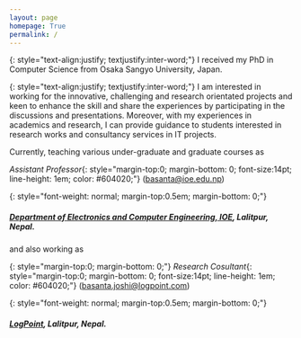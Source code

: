 ```yaml
---
layout: page
homepage: True
permalink: /
---
```


{: style="text-align:justify; textjustify:inter-word;"}
I received my PhD in Computer Science from Osaka Sangyo University, Japan.



{: style="text-align:justify; textjustify:inter-word;"}
I am interested in working for the innovative, challenging and research orientated projects and keen to enhance the skill and share the experiences by participating in the discussions and presentations. 
Moreover, with my experiences in academics and research, I can provide guidance to students interested in research works and consultancy services in IT projects.

<!-- {: style="margin-top:0; text-align:justify; textjustify:inter-word;"}  
Information and communication engineer with expertise on Image processing, 3D visualization and high performance computing and with hands on experience in coding and designing systems. -->

Currently, teaching various under-graduate and graduate courses as


*Assistant Professor*{: style="margin-top:0; margin-bottom: 0; font-size:14pt; line-height: 1em; color: #604020;"} (basanta@ioe.edu.np)

{: style="font-weight: normal; margin-top:0.5em; margin-bottom: 0;"}
##### [Department of Electronics and Computer Engineering, IOE](http://www.doece.ioe.edu.np), Lalitpur, Nepal.



and also working as

{: style="margin-top:0; margin-bottom: 0;"}
*Research Cosultant*{: style="margin-top:0; margin-bottom: 0; font-size:14pt; line-height: 1em; color: #604020;"} (basanta.joshi@logpoint.com)

{: style="font-weight: normal; margin-top:0.5em; margin-bottom: 0;"}
##### [LogPoint](http://www.logpoint.com/en/), Lalitpur, Nepal.


<!-- I was a computer engineering student at [Institute of Engineering, Central Campus Pulchowk, Lalitpur, Nepal][1].

### Research Interests

   * Machine Learning, Data analysis and Anomaly Detection
   * [Streaming Algorithms][2] and [Mining][3]
   * Algorithms and [Optimisation][4]
   * [Distributed Algorithms][5]

I'm currently working on distrbuted streaming algorithms for log mining. I work on clustering of log messages in real time, and anomaly detection based on statistical techniques for [SIEM solutions][3].

Previously, I have worked on financial data representation and mining using [XBRL][6] for annual financial statements collected by [Office of Company Registrar, Nepal][7]. -->

[1]: http://ioe.edu.np
[2]: http://en.wikipedia.org/wiki/Streaming_algorithm
[3]: http://en.wikipedia.org/wiki/Data_stream_mining
[4]: http://en.wikipedia.org/wiki/Discrete_optimization‎
[5]: en.wikipedia.org/wiki/Distributed_algorithm‎
[6]: http://en.wikipedia.org/wiki/XBRL
[7]: http://www.ocr.gov.np
